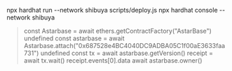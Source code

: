 npx hardhat run --network shibuya scripts/deploy.js
npx hardhat console --network shibuya
> const Astarbase = await ethers.getContractFactory("AstarBase")
undefined
> const astarbase = await Astarbase.attach("0x687528e4BC4040DC9ADBA05C1f00aE3633faa731")
undefined
> const tx = await astarbase.getVersion()
> receipt = await tx.wait()
> receipt.events[0].data
> await astarbase.owner()